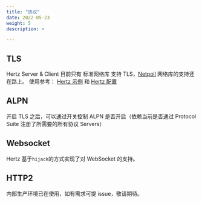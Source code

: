 ```yaml
---
title: "协议"
date: 2022-05-23
weight: 5
description: >

---
```


## TLS
Hertz Server & Client 目前只有 标准网络库 支持 TLS，[Netpoll](https://github.com/cloudwego/netpoll) 网络库的支持还在路上。
使用参考： [Hertz 示例](/zh/docs/hertz/tutorials/example/) 和 [Hertz 配置](/zh/docs/hertz/reference/config/)

## ALPN
开启 TLS 之后，可以通过开关控制 ALPN 是否开启（依赖当前是否通过 Protocol Suite 注册了所需要的所有协议 Servers）

## Websocket
Hertz 基于`hijack`的方式实现了对 WebSocket 的支持。

## HTTP2
内部生产环境已在使用，如有需求可提 issue，敬请期待。
